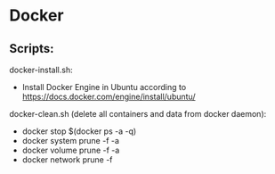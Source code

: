 # Docker

## Scripts:
docker-install.sh:
- Install Docker Engine in Ubuntu according to https://docs.docker.com/engine/install/ubuntu/


docker-clean.sh (delete all containers and data from docker daemon):
- docker stop $(docker ps -a -q)
- docker system prune -f -a
- docker volume prune -f -a
- docker network prune -f
